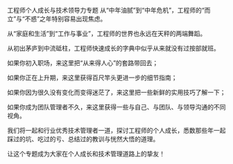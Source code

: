 工程师个人成长与技术领导力专题
从“中年油腻”到“中年危机”，工程师的“而立”与“不惑”之年特别容易出现焦虑。

从“家庭和生活”到“工作与事业”，工程师的世界也永远在天秤的两端舞蹈。

从初出茅庐到中流砥柱，工程师快速成长的字典中似乎从来就没有过按部就班。

如果你初入职场，来这里把“从来得人心”的套路带回去；

如果你正在上升期，来这里获得百尺竿头更进一步的细节指南；

如果你因为很久没有变化而变得迷茫了，来这里把一些新鲜的实用技巧了解一下；

如果你成为团队管理者不久，来这里获得一些与自己、与团队、与领导沟通的不同视角。

我们将一起和行业优秀技术管理者一道，探讨工程师的个人成长，悉数那些年一起踩过的坑、吃过的亏、总结过的教训与恍然大悟的道理。

让这个专题成为大家在个人成长和技术管理道路上的挚友！
